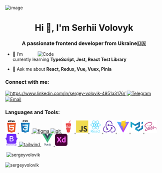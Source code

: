 ![image](https://globaleducation.s3.ap-south-1.amazonaws.com/globaledu/gif/front-end-development.gif)
<h1 align="center">Hi 👋, I'm Serhii Volovyk</h1>
<h3 align="center">A passionate frontend developer from Ukraine🇺🇦</h3>
<img align="right" width="400" src="https://cdn.dribbble.com/users/320114/screenshots/2575134/media/5b7f22deeb1522d5cb93fc864108bf25.gif" alt="Code" />

- 🌱 I’m currently learning **TypeScript, Jest, React Test Library**

- 💬 Ask me about **React, Redux, Vue, Vuex, Pinia**

<h3 align="left">Connect with me:</h3>
<p align="left">
  <a href="https://www.linkedin.com/in/serhii-volovik-4951a3176" target="_blank">
    <img align="center" src="https://raw.githubusercontent.com/rahuldkjain/github-profile-readme-generator/master/src/images/icons/Social/linked-in-alt.svg" alt="https://www.linkedin.com/in/sergey-volovik-4951a3176/" height="30" width="40" />
  </a>
  <a href="https://t.me/sergey_volovik" target="blank">
   <img align="center" src="https://upload.wikimedia.org/wikipedia/commons/thumb/8/82/Telegram_logo.svg/512px-Telegram_logo.svg.png" alt="Telegram" height="40" width="40" />
  </a>
  <a href="mailto: serhii.volovik@gmail.com" target="blank">
   <img align="center" src="https://www.svgrepo.com/show/145950/email.svg" alt="Email" height="30" width="40" />
  </a>
</p>

<h3 align="left">Languages and Tools:</h3>
<p align="left">
  <a href="https://www.w3.org/html/" target="_blank" rel="noreferrer">
    <img
      src="https://raw.githubusercontent.com/devicons/devicon/master/icons/html5/html5-original-wordmark.svg"
      alt="html5"
      width="40"
      height="40"
    />
  </a>
  <a href="https://www.w3schools.com/css/" target="_blank" rel="noreferrer">
    <img
      src="https://raw.githubusercontent.com/devicons/devicon/master/icons/css3/css3-original-wordmark.svg"
      alt="css3"
      width="40"
      height="40"
    />
  </a>
  <a href="https://www.figma.com/" target="_blank" rel="noreferrer">
    <img
      src="https://www.vectorlogo.zone/logos/figma/figma-icon.svg"
      alt="figma"
      width="40"
      height="40"
    />
  </a>
  <a href="https://git-scm.com/" target="_blank" rel="noreferrer">
    <img
      src="https://www.vectorlogo.zone/logos/git-scm/git-scm-icon.svg"
      alt="git"
      width="40"
      height="40"
     />
  </a>
  <a href="https://gulpjs.com" target="_blank" rel="noreferrer">
    <img
      src="https://raw.githubusercontent.com/devicons/devicon/master/icons/gulp/gulp-plain.svg"
      alt="gulp"
      width="40"
      height="40"
    />
  </a>
  <a
    href="https://developer.mozilla.org/en-US/docs/Web/JavaScript"
    target="_blank"
    rel="noreferrer"
  >
    <img
      src="https://raw.githubusercontent.com/devicons/devicon/master/icons/javascript/javascript-original.svg"
      alt="javascript"
      width="40"
      height="40"
    />
  </a>
  <a href="https://reactjs.org/" target="_blank" rel="noreferrer">
    <img
      src="https://raw.githubusercontent.com/devicons/devicon/master/icons/react/react-original-wordmark.svg"
      alt="react"
      width="40"
      height="40"
    />
  </a>
  <a href="https://redux.js.org" target="_blank" rel="noreferrer">
    <img
      src="https://raw.githubusercontent.com/devicons/devicon/master/icons/redux/redux-original.svg"
      alt="redux"
      width="40"
      height="40"
    />
  </a>
  <a href="https://vitejs.dev" target="_blank" rel="noreferrer">
    <img
      src="https://raw.githubusercontent.com/devicons/devicon/master/icons/vitejs/vitejs-original.svg"
      alt="redux"
      width="40"
      height="40"
    />
  </a>
  <a href="https://mui.com" target="_blank" rel="noreferrer">
    <img
      src="https://raw.githubusercontent.com/devicons/devicon/master/icons/materialui/materialui-original.svg"
      alt="redux"
      width="40"
      height="40"
    />
  </a>
  <a href="https://sass-lang.com" target="_blank" rel="noreferrer">
    <img
      src="https://raw.githubusercontent.com/devicons/devicon/master/icons/sass/sass-original.svg"
      alt="sass"
      width="40"
      height="40"
    />
  </a>
  <a href="https://getbootstrap.com" target="_blank" rel="noreferrer">
    <img
      src="https://raw.githubusercontent.com/devicons/devicon/master/icons/bootstrap/bootstrap-plain-wordmark.svg"
      alt="bootstrap"
      width="40"
      height="40"
    />
  </a>
  <a href="https://tailwindcss.com/" target="_blank" rel="noreferrer">
    <img
      src="https://www.vectorlogo.zone/logos/tailwindcss/tailwindcss-icon.svg"
      alt="tailwind"
      width="40"
      height="40"
    />
  </a>
  <a href="https://vuejs.org/" target="_blank" rel="noreferrer">
    <img
      src="https://raw.githubusercontent.com/devicons/devicon/master/icons/vuejs/vuejs-original-wordmark.svg"
      alt="vuejs"
      width="40"
      height="40"
    />
  </a>
  <a
    href="https://www.adobe.com"
    target="_blank"
    rel="noreferrer"
  >
    <img
      src="https://raw.githubusercontent.com/devicons/devicon/master/icons/xd/xd-original.svg"
      alt="xd"
      width="40"
      height="40"
    />
  </a>
</p>

<p>&nbsp;<img align="center" src="https://github-readme-stats-git-masterrstaa-rickstaa.vercel.app/api?username=sergeyvolovik&show_icons=true&locale=en" alt="sergeyvolovik" /></p>

<p><img align="center" src="https://github-readme-streak-stats.herokuapp.com/?user=sergeyvolovik&" alt="sergeyvolovik" /></p>
